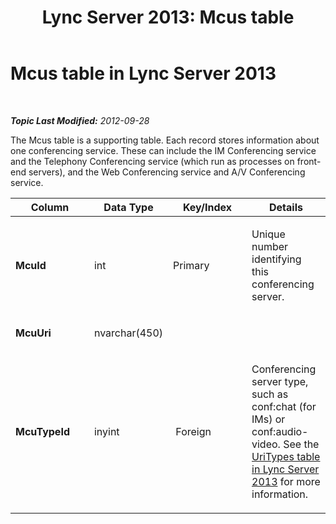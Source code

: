 ﻿---
title: 'Lync Server 2013: Mcus table'
TOCTitle: Mcus table
ms:assetid: 271b7963-8fd8-4d92-a701-1a62aaf895ee
ms:mtpsurl: https://technet.microsoft.com/en-us/library/Gg425742(v=OCS.15)
ms:contentKeyID: 48183674
ms.date: 07/23/2014
mtps_version: v=OCS.15
---

<div data-xmlns="http://www.w3.org/1999/xhtml">

<div class="topic" data-xmlns="http://www.w3.org/1999/xhtml" data-msxsl="urn:schemas-microsoft-com:xslt" data-cs="http://msdn.microsoft.com/en-us/">

<div data-asp="http://msdn2.microsoft.com/asp">

# Mcus table in Lync Server 2013

</div>

<div id="mainSection">

<div id="mainBody">

<span> </span>

_**Topic Last Modified:** 2012-09-28_

The Mcus table is a supporting table. Each record stores information about one conferencing service. These can include the IM Conferencing service and the Telephony Conferencing service (which run as processes on front-end servers), and the Web Conferencing service and A/V Conferencing service.


<table>
<colgroup>
<col style="width: 25%" />
<col style="width: 25%" />
<col style="width: 25%" />
<col style="width: 25%" />
</colgroup>
<thead>
<tr class="header">
<th>Column</th>
<th>Data Type</th>
<th>Key/Index</th>
<th>Details</th>
</tr>
</thead>
<tbody>
<tr class="odd">
<td><p><strong>McuId</strong></p></td>
<td><p>int</p></td>
<td><p>Primary</p></td>
<td><p>Unique number identifying this conferencing server.</p></td>
</tr>
<tr class="even">
<td><p><strong>McuUri</strong></p></td>
<td><p>nvarchar(450)</p></td>
<td><p> </p></td>
<td><p> </p></td>
</tr>
<tr class="odd">
<td><p><strong>McuTypeId</strong></p></td>
<td><p>inyint</p></td>
<td><p> Foreign</p></td>
<td><p>Conferencing server type, such as conf:chat (for IMs) or conf:audio-video. See the <a href="lync-server-2013-uritypes-table.md">UriTypes table in Lync Server 2013</a> for more information.</p></td>
</tr>
</tbody>
</table>


</div>

<span> </span>

</div>

</div>

</div>

